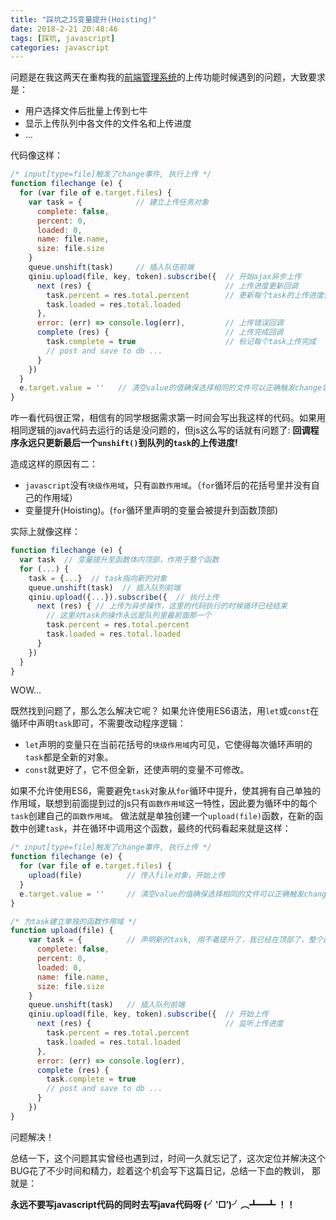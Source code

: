 ```yaml
---
title: "踩坑之JS变量提升(Hoisting)"
date: 2018-2-21 20:48:46
tags: [踩坑, javascript]
categories: javascript
---
```

问题是在我这两天在重构我的[前端管理系统](https://gitee.com/backflow/framework-admin)的上传功能时候遇到的问题，大致要求是：
 - 用户选择文件后批量上传到七牛
 - 显示上传队列中各文件的文件名和上传进度
 - ...

代码像这样：
```javascript
/* input[type=file]触发了change事件, 执行上传 */
function filechange (e) {
  for (var file of e.target.files) {
    var task = {            // 建立上传任务对象
      complete: false,
      percent: 0,
      loaded: 0,
      name: file.name,
      size: file.size
    }
    queue.unshift(task)     // 插入队伍前端
    qiniu.upload(file, key, token).subscribe({  // 开始ajax异步上传
      next (res) {                              // 上传进度更新回调
        task.percent = res.total.percent        // 更新每个task的上传进度信息
        task.loaded = res.total.loaded
      },
      error: (err) => console.log(err),         // 上传错误回调
      complete (res) {                          // 上传完成回调
        task.complete = true                    // 标记每个task上传完成
        // post and save to db ...
      }
    })
  }
  e.target.value = ''   // 清空value的值确保选择相同的文件可以正确触发change事件
}
```
咋一看代码很正常，相信有的同学根据需求第一时间会写出我这样的代码。如果用相同逻辑的java代码去运行的话是没问题的，但js这么写的话就有问题了:
**回调程序永远只更新最后一个`unshift()`到队列的`task`的上传进度!**

<!-- more -->

造成这样的原因有二：
  - `javascript`没有`块级作用域`，只有`函数作用域`。（`for`循环后的花括号里并没有自己的作用域）
  - 变量提升(Hoisting)。(`for`循环里声明的变量会被提升到函数顶部)

实际上就像这样：
```javascript
function filechange (e) {
  var task  // 变量提升至函数体内顶部，作用于整个函数
  for (...) {
    task = {...}  // task指向新的对象
    queue.unshift(task)  // 插入队列前端
    qiniu.upload({...}).subscribe({  // 执行上传
      next (res) { // 上传为异步操作，这里的代码执行的时候循环已经结束
        // 这里对task的操作永远是队列里最前面那一个
        task.percent = res.total.percent
        task.loaded = res.total.loaded
      }
    })
  }
}
```
WOW...

既然找到问题了，那么怎么解决它呢？
如果允许使用ES6语法，用`let`或`const`在循环中声明`task`即可，不需要改动程序逻辑：
 - `let`声明的变量只在当前花括号的`块级作用域`内可见，它使得每次循环声明的`task`都是全新的对象。
 - `const`就更好了，它不但全新，还使声明的变量不可修改。

如果不允许使用ES6，需要避免`task`对象从`for`循环中提升，使其拥有自己单独的作用域，联想到前面提到过的js只有`函数作用域`这一特性，因此要为循环中的每个`task`创建自己的`函数作用域`。
做法就是单独创建一个`upload(file)`函数，在新的函数中创建`task`，并在循环中调用这个函数，最终的代码看起来就是这样：
```javascript
/* input[type=file]触发了change事件, 执行上传 */
function filechange (e) {
  for (var file of e.target.files) {
    upload(file)          // 传入file对象，开始上传
  }
  e.target.value = ''     // 清空value的值确保选择相同的文件可以正确触发change事件
}

/* 为task建立单独的函数作用域 */
function upload(file) {
    var task = {          // 声明新的task, 用不着提升了，我已经在顶部了，整个函数操作的task全都指向我
      complete: false,
      percent: 0,
      loaded: 0,
      name: file.name,
      size: file.size
    }
    queue.unshift(task)   // 插入队列前端
    qiniu.upload(file, key, token).subscribe({  // 开始上传
      next (res) {                              // 监听上传进度
        task.percent = res.total.percent
        task.loaded = res.total.loaded
      },
      error: (err) => console.log(err),
      complete (res) {
        task.complete = true
        // post and save to db ...
      }
    })
}
```
问题解决！

总结一下，这个问题其实曾经也遇到过，时间一久就忘记了，这次定位并解决这个BUG花了不少时间和精力，趁着这个机会写下这篇日记，总结一下血的教训， 那就是：

**永远不要写javascript代码的同时去写java代码呀 (╯‵□′)╯︵┻━┻ ！！**